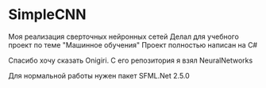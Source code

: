 # SimpleCNN
Моя реализация сверточных нейронных сетей
Делал для учебного проект по теме "Машинное обучения"
Проект полностью написан на C#

Спасибо хочу сказать Onigiri. С его репозитория я взял NeuralNetworks

Для нормальной работы нужен пакет SFML.Net 2.5.0
